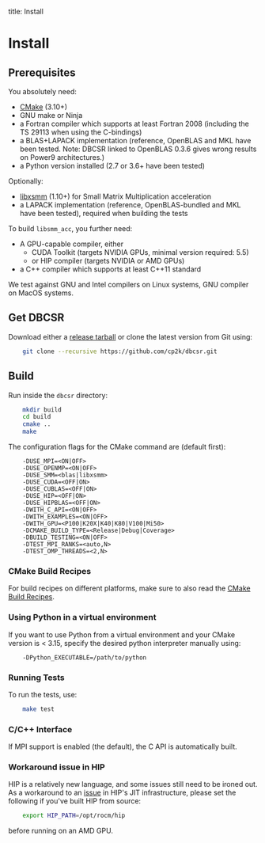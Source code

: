 title: Install

# Install

## Prerequisites

You absolutely need:

* [CMake](https://cmake.org/) (3.10+)
* GNU make or Ninja
* a Fortran compiler which supports at least Fortran 2008 (including the TS 29113 when using the C-bindings)
* a BLAS+LAPACK implementation (reference, OpenBLAS and MKL have been tested. Note: DBCSR linked to OpenBLAS 0.3.6 gives wrong results on Power9 architectures.)
* a Python version installed (2.7 or 3.6+ have been tested)

Optionally:

* [libxsmm](https://github.com/hfp/libxsmm) (1.10+) for Small Matrix Multiplication acceleration
* a LAPACK implementation (reference, OpenBLAS-bundled and MKL have been tested), required when building the tests

To build `libsmm_acc`, you further need:

* A GPU-capable compiler, either
  * CUDA Toolkit (targets NVIDIA GPUs, minimal version required: 5.5)
  * or HIP compiler (targets NVIDIA or AMD GPUs)
* a C++ compiler which supports at least C++11 standard

We test against GNU and Intel compilers on Linux systems, GNU compiler on MacOS systems.

## Get DBCSR

Download either a [release tarball](https://github.com/cp2k/dbcsr/releases) or clone the latest version from Git using:

```bash
    git clone --recursive https://github.com/cp2k/dbcsr.git
```

## Build

Run inside the `dbcsr` directory:

```bash
    mkdir build
    cd build
    cmake ..
    make
```

 The configuration flags for the CMake command are (default first):

```
    -DUSE_MPI=<ON|OFF>
    -DUSE_OPENMP=<ON|OFF>
    -DUSE_SMM=<blas|libxsmm>
    -DUSE_CUDA=<OFF|ON>
    -DUSE_CUBLAS=<OFF|ON>
    -DUSE_HIP=<OFF|ON>
    -DUSE_HIPBLAS=<OFF|ON>
    -DWITH_C_API=<ON|OFF>
    -DWITH_EXAMPLES=<ON|OFF>
    -DWITH_GPU=<P100|K20X|K40|K80|V100|Mi50>
    -DCMAKE_BUILD_TYPE=<Release|Debug|Coverage>
    -DBUILD_TESTING=<ON|OFF>
    -DTEST_MPI_RANKS=<auto,N>
    -DTEST_OMP_THREADS=<2,N>
```

### CMake Build Recipes

For build recipes on different platforms, make sure to also read the [CMake Build Recipes](page/1-user-guide/1-installation/2-cmake-build-recipes.html).

### Using Python in a virtual environment

If you want to use Python from a virtual environment and your CMake version is < 3.15, specify the desired python interpreter manually using:

```
    -DPython_EXECUTABLE=/path/to/python
```

### Running Tests

To run the tests, use:

```bash
    make test
```

### C/C++ Interface

If MPI support is enabled (the default), the C API is automatically built.

### Workaround issue in HIP

HIP is a relatively new language, and some issues still need to be ironed out. As a workaround to an [issue](https://github.com/ROCm-Developer-Tools/HIP/pull/1543) in HIP's JIT infrastructure, please set the following if you've built HIP from source:

```bash
    export HIP_PATH=/opt/rocm/hip
```

before running on an AMD GPU.
